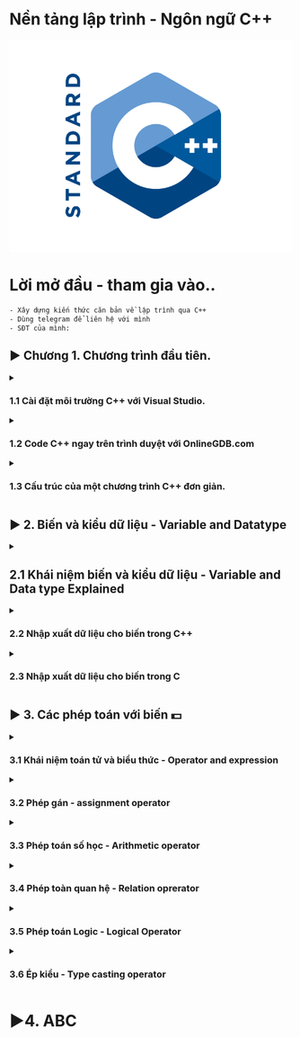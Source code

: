 # Nền tảng lập trình - Ngôn ngữ C++
![Alt text](image.png)

# Lời mở đầu - tham gia vào.. 

    - Xây dựng kiến thức căn bản về lập trình qua C++
    - Dùng telegram để liên hệ với mình
    - SĐT của mình:

## ▶ Chương 1. Chương trình đầu tiên.

<details>
<summary>
<h3>1.1 Cài đặt môi trường C++ với Visual Studio.</h3>
</summary>
- Cài đặt Visual Studio (bản đầy đủ hơn so với VScode).
- Chọn tích vào mục: "Desktop development with C++". Cài luôn cả môi trường C++. Tiếp tục và Install.

    ### Cách tạo project mới.

    - Create new project
    - Empty project
    - Project name - Location - Solution 
    - Thêm chương trình vào phần Source file
    - Viết code 
    - Debuger 
    - Tạo thêm project trong Solution để làm việc
</details>

<details>
<summary>
<h3>1.2 Code C++ ngay trên trình duyệt với OnlineGDB.com</h3>
</summary>

- Nếu máy của bạn cấu hình yếu và không thể chạy Visual Studio hoặc VScode 
- Bạn có thể code trên trình duyệt web: OnlineGDb.com
- Với giao diện vừa đủ dùng
- Có thể lưu lại, qua tài khoản.
</details>

<details>
<summary>
<h3>1.3 Cấu trúc của một chương trình C++ đơn giản.</h3>
</summary>
- Sau khi cài đặt IDE thì bắt đàu viết code.

<h4>Tổng quan của 1 chương trình C++.</h4>

```C++
// Thư viện: liệt kê thư viện chứa các hàm sẽ dùng trong chương trình.
// input output stream: Luồng vào ra của chương trình
#include <iostream>

// thành phần bắt buộc của chương trình - hay là chương trình chính
int main() 
{
    // Nội dung chương trình: là các câu lệnh (statement or Instruction)
    /*  
    *   "std::cout<<" : đây là cú pháp(Syntax) của 1 *   câu lệnh. cần ghi nhớ thuộc lòng.
    *   "std" (standard library): là tên bộ chức năng thư viện chuẩn có sẵ trong ngôn ngữ C++
    *   "cout" (character out) là một hàm cụ thể
    *   Có thể hiểu công cụ "cout" nằm trong bộ công cụ std.
    *   "::" và "<<" là kí hiệu để dùng công cụ
    *   "\n" là kí hiệu xuống dòng
    */
    std::cout << "Hello world!\n";
   

    /*
    *   Lệnh này là trả về giá trị cho hàm main 
    *   Không có cũng ko lỗi, nhưng CẦN PHẢI CÓ để đảm bảo cấu trúc của chương trình
    */
    return 0;
    
}
```
Muốn bỏ qua dòng "std::" thì thêm lệnh này sau khi nhập tất cả các thư viện
```c++
// Dây là cú pháp thêm thư viện, có thể kết thúc bằng dấu ";" nhưng đó là thừa và ko cần thiêt 
#include <iostream>; 

// chú ý đây là 1 lệnh, khỏng phải hàm, biến,...phải có dấu ";"
using namespace std; 
```
</details>





## ▶ 2. Biến và kiểu dữ liệu - Variable and Datatype
<details>
  <summary>
    <h2>2.1 Khái niệm biến và kiểu dữ liệu - Variable and Data type Explained </h2>
  </summary>
  <h3>Biến là:</h3>
  - Đối tượng chiếm một vùng nhớ xác định
  - Dùng để lưu trữ giá trị nào đó
  <h3>Variable Explained:</h3>
  - abc
  <h3>Kiểu dữ liệu là:</h3>
  - Tập hợp của các loại giá trị mà có thể khởi tạo cho một biến 
  <h3>Data type exlained:</h3>
  - abc
</details>




<details>
  <summary>
    <h3>2.2 Nhập xuất dữ liệu cho biến trong C++</h3>
  </summary>
  Luồng dữ liệu vào và ra trong C++:
  gồm có các kiểu sau:

  - Số (nguyên, thực) trên 1 dòng, kết thúc bằng phím "space" hoặc "enter"

  - Kí tự, chuỗi kí tự, trên 1 dòng, kết thúc bằng phím "space" hoặc "enter"
  
  <h4> Lưu ý: </h4>  
  
  - Chuỗi kí tự có dấu cách "space" (dùng thêm thư viện string ); 
  
  - Dùng câu lệnh: 
  
  ```C++
  getline(cin,bien_string);
  ```
  - Nếu trước đó đã nhập gì đó bằng lệnh "cin" và bấm enter thì trong bộ nhớ tạm còn kí tự enter. Phải dùng lệnh sau để fix lỗi này.
  
  ```
  cin.ignore();
  ```
  Nếu trước đó ko nhập gì thì KHÔNG được dùng lệnh cin.ignore() vì sẽ sinh ra lỗi chờ vùng nhớ, mất kí tự đầu tiên của chuỗi

Chương trình ví dụ:
```C++

#include <iostream>
#include <string>
using namespace std;

int main()
{
  int tuoi = 0;
  string ho_ten = "";
  string que_quan = "";

  cout << "Nhap ten: ";
  // Dùng hàm getline() để nhập chuỗi có dấu cách bên trong
  getline(cin,ho_ten);

  // Luông dữ liệu ra
  cout << "Nhap tuoi";
  // Nhập dữ liệu vào Luồng dữ liệu vào
  cin >> tuoi;

  cout << "Nhap que quan: ";
  // Chú ý loại bỏ enter ở lệnh cin trên
  cin.ignore();
  getline(cin,que_quan)
  cout <<"Toi nam nay: " << tuoi <<" tuoi";
  return 0;
}

```
</details>




<details>
  <summary>
    <h3>2.3 Nhập xuất dữ liệu cho biến trong C</h3>
  </summary>

Cách thức nhập xuất dư liệu trong C khác một chút so với C++ về các hàm đưa dữ liệu vào luồng In - Out

<h4>Hàm xuất dữ liệu:</h4>

printf("[Nội dung]...[các đặt tả]", [danh sách đối số]) : xuất 1 luồng kí tự ra màn hình
<h4>Hàm nhập dư liệu</h4>
scanf("[Các đặc tả]", [địa chỉ tham số ]) : Nhập 1 luồng kí tự vào 


<h4>Lưu ý: khi làm việc với chuỗi trong ngôn ngữ C</h4>

- Muốn khởi tạo chuỗi kí tự trong C thì phải nhập qua mảng
- Dùng đặc tả: %s
- Lưu khi chuỗi có chứa dấu cách (VD "Kien Nguyen") thì nhập theo cách thông thường sẽ gây ra sai sót.

- Đây là cách đúng để khai báo kiểu dữ liệu chuỗi trong C
- Lưu ý chuỗi này kết thúc bằng kí tự: null là "\0" sẽ tự thêm vào ở cuối chuỗi
- Nên muốn lưu chuỗi 10 kí tự phải khai báo chuỗi 11 kí 

```C
char chuoiKitu[] = ""
```

Ví dụ 1: In ra màn hình chuỗi đã được khai báo sẵn

```C
char ho_ten[30] = "Kien Nguyen"n;
// Để xuất chuỗi làm như sau
sprintf("Ho va ten: %s",ho_ten);
```

Ví dụ 2: Nhập chuỗi "KHÔNG CÓ" - "CÓ" có dấu cách
```C
// khai báo chuỗi rỗng: dùng cách khai báo mảng và dấu ""
char ten[10] = ""; 

// khai báo biến chuỗi có dấu cách
char ho_ten[20] = "";

// Nhập dữ liệu cho bien ten
// Việc nhập kế thúc khí gặp dấu cách space hoặc xuống dòng enter
scanf("%s", &ten);

// Nhập dữ liệu cho biến ho_ten
// Việc nhập chỉ kết thúc khi gặp phím enter 
scanf("%[^\n]s",ho_ten);
```

Ví dụ 3: tổng hợp 
```C
#include "stdio.h"
int main()
{
  // biến lưu Họ và tên
  char hoTen = "";
  // biến tuoi : Biến số nguyên 
  int tuoi = 0;
  // biến xếp loại
  char xepLoai[] = ""

  //Nhập xuất họ và tên
  printf("Hay nhap ho va ten: ");
  scanf("%[^\n]s",&hoTen);

  // Nhập tuổi
  printf("\nNhap tuoi: ");
  scanf("%d",&tuoi);

  //Lệnh xóa 1 kí tự trong bộ nhớ đệm 
  getchar();

  // Nhập xếp loại
  printf("\nNhap xep loai: ");
  // cần có lệnh xóa bộ nhớ đệm trước đó
  scanf("%c",&xepLoai)

  // Xuất dữ liệu vừa nhập
  printf("%s\n %d tuoi\nXep loai: %s",hoTen,tuoi,xepLoai);

  return 0;
}
```
</details>





## ▶ 3. Các phép toán với biến :dollar: 

<details>
  <summary>
    <h3>3.1 Khái niệm toán tử và biểu thức - Operator and expression</h3>
  </summary>

  <h4>Nội dung chính:</h4>  

  - Ta có Variable là sự biến đổi giá trị của các biến.
  - Nó thông qua các phép toán(+,-,*,/,...): được gọi là Operator(toán tử).
  - Nếu các Operator đứng đơn lẻ thì không có ý nghĩa gì cả.
  - Chúng cần có các Variable hoặc các con số đứng cùng, được gọi là Operand(toán hạng).
  - Lúc này chúng đứng cùng nhau(Operator, Operand) ta có được Expression(biểu thức).

  ```c++
  #include <iostream>
  int main()
  {
    int a = 1; // Biến a được gán giá trị 1 qua toán tử "="
    int b = 2; // Tương tự cho biến b
    cout << a * b + 15; // a*b+15 = 17 | giá trị này được đưa vào luồng cout để đưa ra màn hình (cout trong thư viện iostream)
    return 0;
  }
  ```
  Phép toán có thể biểu diễn bằng kí hiệu (+,-,*,/,...) hiệu hoặc "chuỗi kí tự" hiểu đơn giản là hàm

  ```c++
  cout << sizeof(int_variable) // 4 byet 
  ```
  Số toàn hạng tham gia vào phép toán đó:
  - Có thể có 1 hoặc 2 toán hạng (operand) được dùng khi dùng 1 toán tử(operator).
  
  Độ ưu tiên - Precedent:
  - Sẽ có thứ tự thực hiện giữa các toán tử.

  Thứ tự thực hiện - Associativity:
  - Từ trái sang phải hay từ phải sang trái
  - Ví dụ với phép "+" sẽ làm việc với toán hạng bên tay phải trước

  ```C++
  // 3*4 sẽ được thực hiện trước, sau đó 1*2  rồi 2 + 12 
  cout << 1*2 + 3*4;
  
  ```
</details>




<details>
  <summary>
    <h3>3.2 Phép gán - assignment operator</h3>
  </summary>
  <h4>Nội dung chính:</h4>
  Phép gán - assignment operator.
  Biểu diễn: "=".

  Đặc điểm
  - Gán 1 giá trị nào đó cho 1 biến.
  - Số toán hạng tham gia vào phép gán là: 2.
  - Thứ tự ưu tiên của phép gán sau các phép toán(+,-,*,/,...).
  - Gáng giá trị bên phải sang biến bên trái.

  ```c++
  #include <iostream>
  int main()
  {
    int x; // Khai báo
    x = 10; // Khởi tạo giá trị - gán giá trị 10 cho x
    int y = 2; // Khaoi báo và khởi tạo 
    return 0;
  }
  ```

  Biến constant: chỉ được gán 1 lần duy nhất 
  Cú pháp:

  ```C++
  const int z = 100;
  ```

  ```C++
  int a = 1;
  int b = 2;
  // lưu ý : (a = b = 5) là một biểu thức expression - nên tương tự như biểu thức bình thường, ko phải hàm gì cả
  cout << (a = b = 5) << '\n'; 
  cout << x << '\n' << y << '\n';
  /*Kết quả là:
  5
  5
  5
  */
  ```

</details>


<details>
  <summary>
    <h3>3.3 Phép toán số học - Arithmetic operator</h3>
  </summary>

  <h4>Nội dung chính:</h4>
  
  - Các phép toán cơ bản trong toán học(+, -, *, /, %, ++, --) đều có trong lập trình.
   
  ```C++
  #include <iostream>
  int main()
  {
    // Phép cộng dùng toán tử "+"
    int x = 5 + 6;
    // Phép trừ dùng toán tử "-"
    int y = x - 1; 
    // Phép chia lấy phần nguyên dùng toán tử "/"
    int z = x * 2; 
    
    /* 
    * Trong lập trình thì phép chia là phép toán có nhiều hướng thực 
    * hiện, Nên cần chú ý khi thực hiện phép chia.
    */
    // Phép chia lấy phần nguyên dừng toán tử "/" 
    int i = 15 / 2; 
    //  Phép chia lấy phần dư dừng toán tử "%"
    int i = 15 % 2; // KQ: 1 

    /*
    * Vậy là sao để chia để nhận được kế quả số thực:
    * - Viết biểu thức dưới dạng số thự (VD: 10.0, 3.3,..)
    * - Biến nhận là kiểu số thực
    */
    float j = 15.0 / 2; 
    // Lưu ý biến số thực KHÔNG CÓ chia lấy phần dư
    // Không được chia cho số 0

    // Phép toàn tự tăng và tự giảm /
    // Kí hiệu: "a++" | "++a" | "a--"| "--a"| 
    // Kí hiệu: "a += b" | "a -= b" | "a *= b" | "a /=b" 
    int a = 0;
    a++; // Sau khi câu lệnh kết thúc bằng dấu ";" thì biến a mới tăng 1 đơn vị. 
    ++a; // Tăng ngay khi câu lệnh được thực hiện.
    
    /*
    * Phép toàn ưu tiên
    * Cú pháp: "( a + b ) * c"
    */
    int q = (1+2)*3;

    return 0;
  }
  ```
  <h4>Thư viện toán học</h4>

  Thư viện toán học - math library. Có các hàm cơ bản sau:
  Đây là phép toán được biểu diễn bằng chuỗi kí tự đã được nhắc ở các bài trước. Hay có thể gọi là hàm.

  - Hàm căn bặc 2 - sqrt(a) stand for "square root" 
  - Hàm mũ 2 - pow(a,b) stand for "power"
  - Hàm trị tuyệt đối - abs(a) - stand for "absolute"
  ```C++
  #include <iostream>
  #include <math.h> // Tại sao có chữ ".h"? Vì đây là thư viện của lập trình C 
  #include <cmath> // hoặc có thể viết NTN

  using namespace std;
  int main()
  {
    int x = 9;
    // In ra căn bậc 2
    cout << sqrt(x);
    // Đây là in ra x^4 . Dùng cho mũ lớn để giảm số lượng code.
    cout << pow(x,4);
    //In ra trị tuyệt đối  
    cout << abs(x);
    return 0;
  }
  
  ```
  <h4>Phép toàn cộng kí tự</h4>
  
  ```C++
  char x = 'A'; // Lưu trong bộ nhớ MT là một số nguyên nằm trong mã Asci
  cout << x; // KQ: 65
  cout << (x+1); // KQ: 66
  ```      
</details>



<details>
  <summary>
    <h3>3.4 Phép toàn quan hệ - Relation oprerator</h3>
  </summary>
  <h4>Nội dụng chính:</h4>
  
  - Phép toàn quan hệ hay còn gọi là phép toán so sánh - Relation Operator
  - Các kiểu so sánh có thể có là:
    <, >, ==, <=, >=, !=
  - Gía trị trả về của một biểu thức so sánh là một giá trị Bool (đúng - sai) 1 hoặc 0.

Chương trình minh họa:
```C++
#include <iostream>
using namespace std;
int main()
{

  int x = 1;
  // Đây là 1 biểu thức so sánh - kết quả: SAI, giá trị trả về là "0"
  x < 1; 
  // In ra màn hình giá trị trả về là "0"
  cout << (x<1);
  // Còn đây là biểu thức đúng và có giá trị trả về là "1"
  cout << (x>0);
  return 0;
}
```
</details>



<details>
  <summary>
    <h3>3.5 Phép toán Logic - Logical Operator</h3>
  </summary>
  <h4>Nội dung chính:</h4>

  - Kết quả của các phép toàn logical chỉ có "đúng" hoặc "sai". Tức là kết quả của biểu thức có kiểu ```bool```.
  - Các biến ```bool``` có thể: cộng, trừ, nhân, chia với nhau. Nhưng đừng làm như thế nếu bạn là lập trình viên chuyên nghiệp.
  - Trong thực tế đây là các thao tác với các biến logical ```bool```: phép nhân(AND), phép cộng (OR), phép đảo (NOT). Kí hiệu: ```&& || !```
  - Thứ tự ưu tiên của các phép toàn Logical: 
      1. ```!```
      2. ```&&```
      3. ```||```



  ```C++
  // Cộng trừ nhân chia - theo kiểu người nhà quê 
  bool a = 1, b = 0;
  bool nhaQue = a*b; // Đúng không báo lỗi nhưng đừng làm thế 

  // Đây là ví dụng minh họa các phép toàn logical operator hoạt động ntn.
  
  #include <iostream>
  using namespace std; 
  int main()
  {
    bool a = true; // 1
    bool b = true; // 1
    // Phép toán AND - Phép và - là phép nhân số nhị phân, kí hiệu: &&
    bool c = a&&b; // 1&&1 = 1*1 = 1 
    // Phép toán OR - phép hoặc - là phép cộng hai số nhị phân, kí hiệu: ||
    bool d = a||b; // 1||1 = 1+1 = 1 
    // Phép toán NOT - phép toán đảo - là đảo giá trị của 1 số nhị phân, kí hiệu: !
    bool e = !a; // !1 = 0
    return 0;
  }
  ```         
</details>





<details>
  <summary>
    <h3>3.6 Ép kiểu -  Type casting operator</h3>
  </summary>
  <h4>Nội dung chính:</h4>
  
  - Ép kiểu là chuyển đổi kiểu dữ liệu.
  - Đối với các kiểu dữ liệu nguyên thủy (primitive Variable): bool, char, int, float, double,...Thường thì không cần phải ép kiểu tường minh mà sẽ được C++ ép kiểu tự động.
  - Các kiểu dữ liệu mở rộng: array, string, struct, class,...Không có  ép kiểu tự động, cần phải được DEV ép kiểu tường mình để tránh lỗi vì kiễu dữ liệu trên phức tạp
  
  Cú pháp ép kiểu tường minh:
  ```C++
  int a = 1998;
  float b = (float)a;
  ```

  Chương trình minh họa chi tiết:
  ```C++
  #include <iostream>
  #include <string>
  using namespace std;
  int main()
  {
    // CÁC KIỂU DỮ LIỆU NGUYÊN THỦY 
    // float -> int
    float x = 1.5;
    cout << (int)x; // KQ = 1

    int y = 1;
    cout << (float)y; //KQ = 1.00000

    int z = 65;
    cout << (char)z; // in ra A

    // char -> int
    char j = 'A';
    cout << (int)j; // in ra 65
    // Ví dụ ép kiểu tự động 
    float so_thuc = 1.5;
    int bien_so_nguyen = so_thuc; // Vì gáng 1 số thực vào biến số nguyên
    cout << bien_so_nguyen; // KQ = 1 đã tự động ép kiểu


    // Đối với các kiểu dữ liệu mở rộng được ép kiểu bằng HÀM chuyên ép kiểu cho nó

    string s = "123.456"; // chuỗi kí tự 123 ko phải số 123
    // SAI - không phải kiểu dữ liệu nào cũng ép kiểu được
    int q = (int)s; // SAI
    // Nếu muốn ép kiểu cho câu lệnh trên thì cần tạo 1 hàm riêng để ép
    
    int q = stoi(s); // string to interger lấy tất cả các số đầu tiên đến khi gặp dấu . hoặc chữ này đó
    int k = stof(s);

    // Số ép thành chuỗi
    int bien_so = 1998;
    string bien_chuoi = to_string(bien_so); // bien_chuoi = "1998"

  }

  ```  
</details>

# ▶4. ABC
